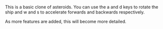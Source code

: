 This is a basic clone of asteroids. You can use the a and d keys to rotate the ship and w and s to accelerate forwards and backwards respectively.

As more features are added, this will become more detailed.